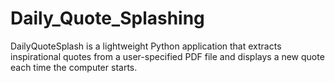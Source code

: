 # Daily_Quote_Splashing
DailyQuoteSplash is a lightweight Python application that extracts inspirational quotes from a user-specified PDF file and displays a new quote each time the computer starts.
